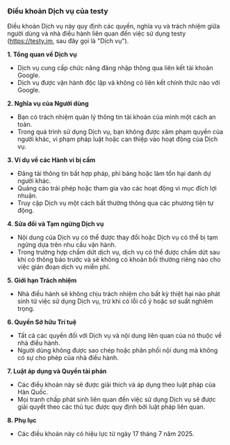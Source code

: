 ### Điều khoản Dịch vụ của testy

Điều khoản Dịch vụ này quy định các quyền, nghĩa vụ và trách nhiệm giữa người dùng và nhà điều hành liên quan đến việc sử dụng testy (https://testy.im, sau đây gọi là "Dịch vụ").

**1. Tổng quan về Dịch vụ**

- Dịch vụ cung cấp chức năng đăng nhập thông qua liên kết tài khoản Google.
- Dịch vụ được vận hành độc lập và không có liên kết chính thức nào với Google.

**2. Nghĩa vụ của Người dùng**

- Bạn có trách nhiệm quản lý thông tin tài khoản của mình một cách an toàn.
- Trong quá trình sử dụng Dịch vụ, bạn không được xâm phạm quyền của người khác, vi phạm pháp luật hoặc can thiệp vào hoạt động của Dịch vụ.

**3. Ví dụ về các Hành vi bị cấm**

- Đăng tải thông tin bất hợp pháp, phỉ báng hoặc làm tổn hại danh dự người khác.
- Quảng cáo trái phép hoặc tham gia vào các hoạt động vì mục đích lợi nhuận.
- Truy cập Dịch vụ một cách bất thường thông qua các phương tiện tự động.

**4. Sửa đổi và Tạm ngừng Dịch vụ**

- Nội dung của Dịch vụ có thể được thay đổi hoặc Dịch vụ có thể bị tạm ngừng dựa trên nhu cầu vận hành.
- Trong trường hợp chấm dứt dịch vụ, dịch vụ có thể được chấm dứt sau khi có thông báo trước và sẽ không có khoản bồi thường riêng nào cho việc gián đoạn dịch vụ miễn phí.

**5. Giới hạn Trách nhiệm**

- Nhà điều hành sẽ không chịu trách nhiệm cho bất kỳ thiệt hại nào phát sinh từ việc sử dụng Dịch vụ, trừ khi có lỗi cố ý hoặc sơ suất nghiêm trọng.

**6. Quyền Sở hữu Trí tuệ**

- Tất cả các quyền đối với Dịch vụ và nội dung liên quan của nó thuộc về nhà điều hành.
- Người dùng không được sao chép hoặc phân phối nội dung mà không có sự cho phép của nhà điều hành.

**7. Luật áp dụng và Quyền tài phán**

- Các điều khoản này sẽ được giải thích và áp dụng theo luật pháp của Hàn Quốc.
- Mọi tranh chấp phát sinh liên quan đến việc sử dụng Dịch vụ sẽ được giải quyết theo các thủ tục được quy định bởi luật pháp liên quan.

**8. Phụ lục**

- Các điều khoản này có hiệu lực từ ngày 17 tháng 7 năm 2025.
